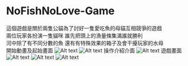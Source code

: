 # NoFishNoLove-Game
這個遊戲是關於兩隻公貓為了討好一隻愛吃魚的母貓互相競爭的遊戲<br>
兩位玩家各扮演一隻貓咪
誰先把頭上的漁量條集滿誰就勝利<br>
河中除了有不同分數的魚
還有有特殊效果的箱子及會干擾玩家的水母<br>
開始動畫及起始畫面
![Alt text](https://i.imgur.com/XaXPae8.jpg)
![Alt text](https://i.imgur.com/I30mSTV.jpg)
操作介紹介面
![Alt text](https://i.imgur.com/gR7ISHv.jpg)
遊戲畫面
![Alt text](https://i.imgur.com/GaJxYkV.jpg)
![Alt text](https://i.imgur.com/2mKnDMf.jpg)
![Alt text](https://i.imgur.com/9LNKwLx.jpg)

